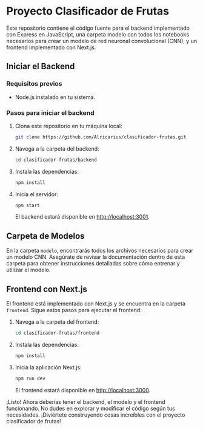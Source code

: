 # Proyecto Clasificador de Frutas

Este repositorio contiene el código fuente para el backend implementado con Express en JavaScript, una carpeta modelo con todos los notebooks necesarios para crear un modelo de red neuronal convolucional (CNN), y un frontend implementado con Next.js.

## Iniciar el Backend

### Requisitos previos
- Node.js instalado en tu sistema.

### Pasos para iniciar el backend

1. Clona este repositorio en tu máquina local:

    ```bash
    git clone https://github.com/Alricarius/clasificador-frutas.git
    ```

2. Navega a la carpeta del backend:

    ```bash
    cd clasificador-frutas/backend
    ```

3. Instala las dependencias:

    ```bash
    npm install
    ```

4. Inicia el servidor:

    ```bash
    npm start
    ```

    El backend estará disponible en [http://localhost:3001](http://localhost:3001).

## Carpeta de Modelos

En la carpeta `modelo`, encontrarás todos los archivos necesarios para crear un modelo CNN. Asegúrate de revisar la documentación dentro de esta carpeta para obtener instrucciones detalladas sobre cómo entrenar y utilizar el modelo.

## Frontend con Next.js

El frontend está implementado con Next.js y se encuentra en la carpeta `frontend`. Sigue estos pasos para ejecutar el frontend:

1. Navega a la carpeta del frontend:

    ```bash
    cd clasificador-frutas/frontend
    ```

2. Instala las dependencias:

    ```bash
    npm install
    ```

3. Inicia la aplicación Next.js:

    ```bash
    npm run dev
    ```

    El frontend estará disponible en [http://localhost:3000](http://localhost:3000).

¡Listo! Ahora deberías tener el backend, el modelo y el frontend funcionando. No dudes en explorar y modificar el código según tus necesidades. ¡Diviértete construyendo cosas increíbles con el proyecto clasificador de frutas!
